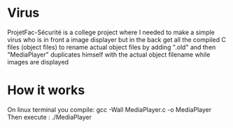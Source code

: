 # Virus
ProjetFac-Sécurité is a college project where I needed to make a simple virus who is in front a image displayer but in the back get all the compiled C files (object files)
to rename actual object files by adding ".old" and then "MediaPlayer" duplicates himself with the actual object filename while images are displayed



# How it works
  On linux terminal you compile:  gcc -Wall MediaPlayer.c -o MediaPlayer
  Then execute                 :  ./MediaPlayer
